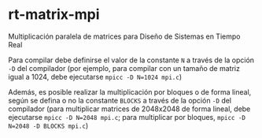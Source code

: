 # rt-matrix-mpi
Multiplicación paralela de matrices para Diseño de Sistemas en Tiempo Real

Para compilar debe definirse el valor de la constante `N` a través de la opción `-D` del compilador (por ejemplo, para compilar con un tamaño de matriz igual a 1024, debe ejecutarse `mpicc -D N=1024 mpi.c`)

Además, es posible realizar la multiplicación por bloques o de forma lineal, según se defina o no la constante `BLOCKS` a través de la opción `-D` del compilador (para multiplicar matrices de 2048x2048 de forma lineal, debe ejecutarse `mpicc -D N=2048 mpi.c`; para multiplicar por bloques, `mpicc -D N=2048 -D BLOCKS mpi.c`)
